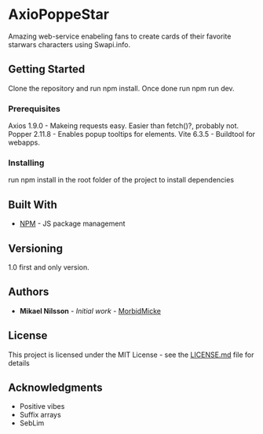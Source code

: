 # AxioPoppeStar

Amazing web-service enabeling fans to create cards of their favorite starwars characters using Swapi.info.

## Getting Started

Clone the repository and run npm install. Once done run npm run dev.

### Prerequisites

Axios 1.9.0 - Makeing requests easy. Easier than fetch()?, probably not.
Popper 2.11.8 - Enables popup tooltips for elements.
Vite 6.3.5 - Buildtool for webapps.

### Installing

run npm install in the root folder of the project to install dependencies

## Built With

* [NPM](http://www.dropwizard.io/1.0.2/docs/) - JS package management

## Versioning

1.0 first and only version. 

## Authors

* **Mikael Nilsson** - *Initial work* - [MorbidMicke](https://github.com/M10P5306)

## License

This project is licensed under the MIT License - see the [LICENSE.md](LICENSE.md) file for details

## Acknowledgments

* Positive vibes
* Suffix arrays
* SebLim
